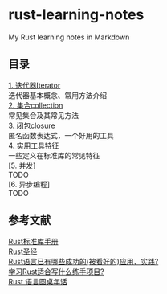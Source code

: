 # rust-learning-notes
My Rust learning notes in Markdown


## 目录
[1. 迭代器Iterator](Iterator.md)  
迭代器基本概念、常用方法介绍  
[2. 集合collection](collection.md)  
常见集合及其常见方法  
[3. 闭包closure](closure.md)  
匿名函数表达式，一个好用的工具  
[4. 实用工具特征](utility_trait.md)    
一些定义在标准库的常见特征  
[5. 并发]  
TODO  
[6. 异步编程]  
TODO    

## 参考文献
[Rust标准库手册](https://doc.rust-lang.org/std/index.html)  
[Rust圣经](https://course.rs/about-book.html)  
[Rust语言已有哪些成功的(被看好的)应用、实践?](https://www.zhihu.com/question/314665060/answer/1924056679114318252)  
[学习Rust适合写什么练手项目?](https://www.zhihu.com/question/34665842/answer/3540226860)  
[Rust 语言圆桌年话](https://www.zhihu.com/roundtable/rustyuyanyuanzhuoni)